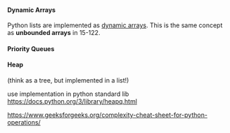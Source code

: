 #### Dynamic Arrays
Python lists are implemented as [dynamic arrays](https://en.wikipedia.org/wiki/Dynamic_array#:~:text=In%20computer%20science%2C%20a%20dynamic,many%20modern%20mainstream%20programming%20languages.). This is the same concept as **unbounded arrays** in 15-122.



#### Priority Queues

#### Heap
(think as a tree, but implemented in a list!)

use implementation in python standard lib
https://docs.python.org/3/library/heapq.html


https://www.geeksforgeeks.org/complexity-cheat-sheet-for-python-operations/

